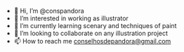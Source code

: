 - 👋 Hi, I’m @conspandora
- 👀 I’m interested in working as illustrator
- 🌱 I’m currently learning scenary and techniques of paint
- 💞️ I’m looking to collaborate on any illustration project
- 📫 How to reach me conselhosdepandora@gmail.com

<!---
conspandora/conspandora is a ✨ special ✨ repository because its `README.md` (this file) appears on your GitHub profile.
You can click the Preview link to take a look at your changes.
--->
